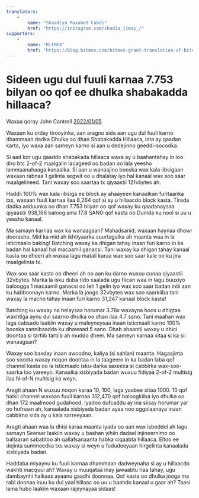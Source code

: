 ```yaml
---
translators: 
    - 
        name: "Shaadiya Maxamed Cabdi"
        href: "https://instagram.com/shadia_iimay_/"
supporters: 
    - 
        name: "BitMEX"
        href: "https://blog.bitmex.com/bitmex-grant-translation-of-bitcoin-content-into-african-languages/"
---
```

# Sideen ugu dul fuuli karnaa 7.753 bilyan oo qof ee dhulka shabakadda hillaaca?

Waxaa qoray John Cantrell [2022/01/05](https://twitter.com/JohnCantrell97/status/1478794692313632768)

<LanguageDropdown/>

Waxaan ku orday tirooyinka, aan aragno sida aan ugu dul fuuli karno dhammaan dadka Dhulka oo dhan Shabakadda Hillaaca, inta ay qaadan karto, iyo waxa aan sameyn karno si aan u dedejinno geeddi-socodka.

Si aad kor ugu qaaddo shabakada hillaaca waxa ay u baahantahay in loo diro btc 2-of-2 maalgalin lacageed oo badan oo lala yeesho lammaanahaaga kanaalka. Si aan u wanaajino booska wax kala iibsigaan waxaan rabnaa 1 gelinta segwit oo u dhalatay iyo hal kanaal wax soo saar maalgelineed. Tani waxay soo saartaa tx qiyaastii 121vbytes ah.

Haddii 100% wax kala iibsiga ee block ay ahaayeen kanaalkan furitaanka txs, waxaan fuuli karnaa ilaa 8,264 qof si ay u hillaacdo block kasta. Tirada dadka adduunka oo dhan 7.753 bilyan oo qof waxay ku qaadanaysaa qiyaastii 938,166 baloog ama 17.8 SANO qof kasta oo Dunida ku nool si uu u yeesho kanaal.

Ma samayn karnaa wax ka wanaagsan? Mahadsanid, waxaan haynaa dhowr doorasho. Mid ka mid ah ikhtiyaarka suurtagalka ah maanta waa in la isticmaalo baking! Batching waxay ka dhigan tahay inaan furi karno in ka badan hal kanaal hal macaamil ganacsi. Tani waxay ka dhigan tahay kanaal kasta oo dheeri ah waxaa lagu matali karaa wax soo saar kale oo ku jira maalgelinta tx.

Wax soo saar kasta oo dheeri ah oo aan ku darno wuxuu cunaa qiyaastii 32vbytes. Marka la isku duba rido xaalada ugu fiican waa in lagu buuxiyo baloogga 1 macaamil ganacsi oo leh 1 gelin iyo wax soo saar badan intii aan ku habboonayn karno. Marka la joogo 32vbytes wax soo saarkiiba tani waxay la macno tahay inaan furi karno 31,247 kanaal block kasta!

Batching ku waxay na helaysaa horumar 3.78x waxayna hoos u dhigtaa wakhtiga aynu dul saarno dhulka oo dhan ilaa 4.7 sano. Tani maahan wax laga cabsado laakiin waxay u maleyneysaa inaan isticmaali karno 100% booska xannibaadda ku dhawaad ​​5 sano. Dhab ahaantii waxay u dhici doontaa si tartiib tartiib ah muddo dheer. Ma sameyn karnaa xitaa si ka sii wanaagsan?

Waxay soo baxday inaan awoodno, kaliya (si sahlan) maanta. Hagaajinta soo socota waxay noqon doontaa in la taageero in ka badan laba qof channel kasta oo la isticmaalo isku-darka saxeexa si cabbirka wax-soo-saarka loo yareeyo. Kanaalka xisbiyada badan wuxuu fidiyaa 2-of-2 multisig ilaa N-of-N multisig ka weyn.

Aragti ahaan N wuxuu noqon karaa 10, 100, laga yaabee xitaa 1000. 10 qof halkii channel waxaan fuuli karnaa 312,470 qof baloogkiiba iyo dhulka oo dhan 172 maalmood gudahood. Iyadoo dufcaddu ay ina siisay horumar yar oo hufnaan ah, kanaalada xisbiyada badan ayaa noo oggolaanaya inaan cabbirno sida ay u kala sarreeyaan.

Aragti ahaan waa la dhisi karaa maanta iyada oo aan wax isbeddel ah lagu samayn Seeraar laakiin waxay u baahan yihiin dadaal injineernimo oo ballaaran sababtoo ah qallafsanaanta habka ciqaabta hillaaca. Eltoo ee dejinta summeedka txs waxay si weyn u fududeeyaan hirgelinta kanaalada xisbiyada badan.

Haddaba miyaynu ku fuuli karnaa dhammaan dadweynaha si ay u hillaacdo wakhti macquul ah? Waxay u muuqataa inay jawaabtu haa tahay, ugu dambayntii halkaas ayaanu gaadhi doonnaa. Qof kasta oo dhulka jooga ma rabi doonaa inuu ku dul yaal hillaac oo uu u baahdo kanaal u gaar ah? Taasi lama hubo laakiin waxaan rajeynayaa sidaas!